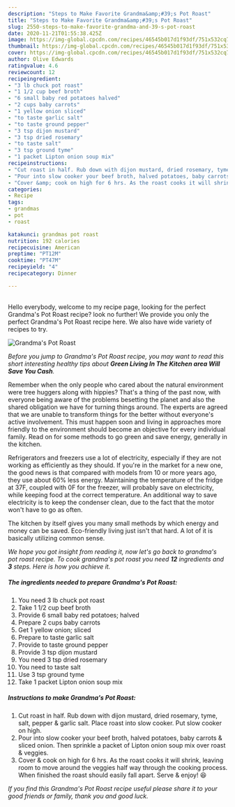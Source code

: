 ```yaml
---
description: "Steps to Make Favorite Grandma&amp;#39;s Pot Roast"
title: "Steps to Make Favorite Grandma&amp;#39;s Pot Roast"
slug: 2550-steps-to-make-favorite-grandma-and-39-s-pot-roast
date: 2020-11-21T01:55:38.425Z
image: https://img-global.cpcdn.com/recipes/46545b017d1f93df/751x532cq70/grandmas-pot-roast-recipe-main-photo.jpg
thumbnail: https://img-global.cpcdn.com/recipes/46545b017d1f93df/751x532cq70/grandmas-pot-roast-recipe-main-photo.jpg
cover: https://img-global.cpcdn.com/recipes/46545b017d1f93df/751x532cq70/grandmas-pot-roast-recipe-main-photo.jpg
author: Olive Edwards
ratingvalue: 4.6
reviewcount: 12
recipeingredient:
- "3 lb chuck pot roast"
- "1 1/2 cup beef broth"
- "6 small baby red potatoes halved"
- "2 cups baby carrots"
- "1 yellow onion sliced"
- "to taste garlic salt"
- "to taste ground pepper"
- "3 tsp dijon mustard"
- "3 tsp dried rosemary"
- "to taste salt"
- "3 tsp ground tyme"
- "1 packet Lipton onion soup mix"
recipeinstructions:
- "Cut roast in half. Rub down with dijon mustard, dried rosemary, tyme, salt, pepper &amp; garlic salt. Place roast into slow cooker. Put slow cooker on high."
- "Pour into slow cooker your beef broth, halved potatoes, baby carrots &amp; sliced onion. Then sprinkle a packet of Lipton onion soup mix over roast &amp; veggies."
- "Cover &amp; cook on high for 6 hrs. As the roast cooks it will shrink, leaving room to move around the veggies half way through the cooking process. When finished the roast should easily fall apart. Serve &amp; enjoy! 😆"
categories:
- Recipe
tags:
- grandmas
- pot
- roast

katakunci: grandmas pot roast 
nutrition: 192 calories
recipecuisine: American
preptime: "PT12M"
cooktime: "PT47M"
recipeyield: "4"
recipecategory: Dinner

---
```

<br>
Hello everybody, welcome to my recipe page, looking for the perfect Grandma&#39;s Pot Roast recipe? look no further! We provide you only the perfect Grandma&#39;s Pot Roast recipe here. We also have wide variety of recipes to try.
<br>


![Grandma&#39;s Pot Roast](https://img-global.cpcdn.com/recipes/46545b017d1f93df/751x532cq70/grandmas-pot-roast-recipe-main-photo.jpg)

<i>Before you jump to Grandma&#39;s Pot Roast recipe, you may want to read this short interesting healthy tips about 
<strong>Green Living In The Kitchen area Will Save You Cash</strong>.</i>
</br>

Remember when the only people who cared about the natural environment were tree huggers along with hippies? That's a thing of the past now, with everyone being aware of the problems besetting the planet and also the shared obligation we have for turning things around. The experts are agreed that we are unable to transform things for the better without everyone's active involvement. This must happen soon and living in approaches more friendly to the environment should become an objective for every individual family. Read on for some methods to go green and save energy, generally in the kitchen.

Refrigerators and freezers use a lot of electricity, especially if they are not working as efficiently as they should. If you're in the market for a new one, the good news is that compared with models from 10 or more years ago, they use about 60% less energy. Maintaining the temperature of the fridge at 37F, coupled with 0F for the freezer, will probably save on electricity, while keeping food at the correct temperature. An additional way to save electricity is to keep the condenser clean, due to the fact that the motor won't have to go as often.

The kitchen by itself gives you many small methods by which energy and money can be saved. Eco-friendly living just isn't that hard. A lot of it is basically utilizing common sense.


<i>We hope you got insight from reading it, now let's go back to grandma&#39;s pot roast recipe. To cook grandma&#39;s pot roast you need <strong>12</strong> ingredients and <strong>3</strong> steps. Here is how you achieve it.
</i>

##### The ingredients needed to prepare Grandma&#39;s Pot Roast:

1. You need 3 lb chuck pot roast
1. Take 1 1/2 cup beef broth
1. Provide 6 small baby red potatoes; halved
1. Prepare 2 cups baby carrots
1. Get 1 yellow onion; sliced
1. Prepare to taste garlic salt
1. Provide to taste ground pepper
1. Provide 3 tsp dijon mustard
1. You need 3 tsp dried rosemary
1. You need to taste salt
1. Use 3 tsp ground tyme
1. Take 1 packet Lipton onion soup mix


##### Instructions to make Grandma&#39;s Pot Roast:

1. Cut roast in half. Rub down with dijon mustard, dried rosemary, tyme, salt, pepper &amp; garlic salt. Place roast into slow cooker. Put slow cooker on high.
1. Pour into slow cooker your beef broth, halved potatoes, baby carrots &amp; sliced onion. Then sprinkle a packet of Lipton onion soup mix over roast &amp; veggies.
1. Cover &amp; cook on high for 6 hrs. As the roast cooks it will shrink, leaving room to move around the veggies half way through the cooking process. When finished the roast should easily fall apart. Serve &amp; enjoy! 😆


<i>If you find this Grandma&#39;s Pot Roast recipe useful please share it to your good friends or family, thank you and good luck.</i>
